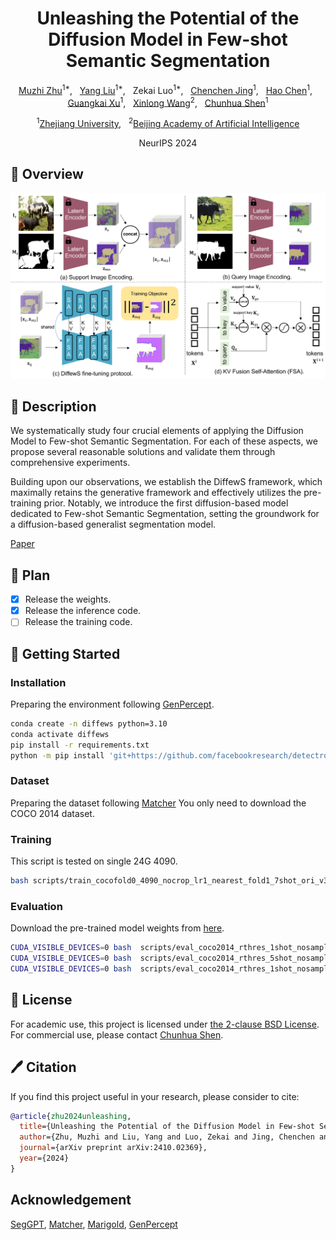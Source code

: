 <div align="center">

<h1>Unleashing the Potential of the Diffusion Model in Few-shot Semantic Segmentation</h1>

[Muzhi Zhu](https://scholar.google.com/citations?user=064gBH4AAAAJ&hl=en)<sup>1*</sup>, &nbsp;
[Yang Liu](https://scholar.google.com/citations?user=9JcQ2hwAAAAJ&hl=en)<sup>1*</sup>, &nbsp;
Zekai Luo<sup>1*</sup>, &nbsp; 
[Chenchen Jing](https://jingchenchen.github.io/)<sup>1</sup>, &nbsp;
[Hao Chen](https://stan-haochen.github.io/)<sup>1</sup>, &nbsp;
[Guangkai Xu](https://scholar.google.com.hk/citations?user=v35sbGEAAAAJ&hl=en)<sup>1</sup>, &nbsp;
[Xinlong Wang](https://www.xloong.wang/)<sup>2</sup>, &nbsp;
[Chunhua Shen](https://cshen.github.io/)<sup>1</sup>

<sup>1</sup>[Zhejiang University](https://www.zju.edu.cn/english/), &nbsp;
<sup>2</sup>[Beijing Academy of Artificial Intelligence](https://www.baai.ac.cn/english.html)

NeurIPS 2024

</div>

## 🚀 Overview
<div align="center">
<img width="800" alt="image" src="figs/method.png">
</div>

## 📖 Description

We systematically study four crucial elements of applying the Diffusion Model to Few-shot
Semantic Segmentation. For each of these aspects, we propose several reasonable solutions
and validate them through comprehensive experiments.

Building upon our observations, we establish the DiffewS framework, which maximally
retains the generative framework and effectively utilizes the pre-training prior. Notably, we
introduce the first diffusion-based model dedicated to Few-shot Semantic Segmentation,
setting the groundwork for a diffusion-based generalist segmentation model.

[Paper](https://arxiv.org/abs/2410.02369)

## 🚩 Plan
<!-- - [ ] Release the weights. -->
- [x] Release the weights.
- [x] Release the inference code.
- [ ] Release the training code.
<!-- --- -->

## 👻 Getting Started

### Installation
Preparing the environment following [GenPercept](https://github.com/aim-uofa/GenPercept?tab=readme-ov-file).


```bash
conda create -n diffews python=3.10
conda activate diffews
pip install -r requirements.txt
python -m pip install 'git+https://github.com/facebookresearch/detectron2.git'
```

### Dataset
Preparing the dataset following [Matcher](https://github.com/aim-uofa/Matcher/blob/main/datasets/README.md)
You only need to download the COCO 2014 dataset.

### Training

This script is tested on single 24G 4090.
```bash
bash scripts/train_cocofold0_4090_nocrop_lr1_nearest_fold1_7shot_ori_v3.sh
```
### Evaluation

Download the pre-trained model weights from [here](https://www.modelscope.cn/zzzmmz/Diffews.git). 
```bash
CUDA_VISIBLE_DEVICES=0 bash  scripts/eval_coco2014_rthres_1shot_nosample.sh weight/coco_fold0
CUDA_VISIBLE_DEVICES=0 bash  scripts/eval_coco2014_rthres_5shot_nosample.sh weight/coco_fold0
CUDA_VISIBLE_DEVICES=0 bash  scripts/eval_coco2014_rthres_1shot_nosample_fold0.sh weight/incontext
```

## 🎫 License

For academic use, this project is licensed under [the 2-clause BSD License](LICENSE). For commercial use, please contact [Chunhua Shen](mailto:chhshen@gmail.com).

## 🖊️ Citation


If you find this project useful in your research, please consider to cite:


```BibTeX
@article{zhu2024unleashing,
  title={Unleashing the Potential of the Diffusion Model in Few-shot Semantic Segmentation},
  author={Zhu, Muzhi and Liu, Yang and Luo, Zekai and Jing, Chenchen and Chen, Hao and Xu, Guangkai and Wang, Xinlong and Shen, Chunhua},
  journal={arXiv preprint arXiv:2410.02369},
  year={2024}
}
```

## Acknowledgement
[SegGPT](https://github.com/baaivision/Painter/tree/main/SegGPT), [Matcher](https://github.com/aim-uofa/Matcher), [Marigold](https://github.com/prs-eth/Marigold), [GenPercept](https://github.com/aim-uofa/GenPercept?tab=readme-ov-file)
